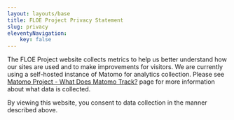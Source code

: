 ```yaml
---
layout: layouts/base
title: FLOE Project Privacy Statement
slug: privacy
eleventyNavigation:
    key: false
---
```

The FLOE Project website collects metrics to help us better understand how our sites are used and to make improvements for
visitors. We are currently using a self-hosted instance of Matomo for analytics collection. Please see
[Matomo Project - What Does Matomo Track?](https://matomo.org/faq/general/faq_18254/) page for more information about
what data is collected.

By viewing this website, you consent to data collection in the manner described above.
